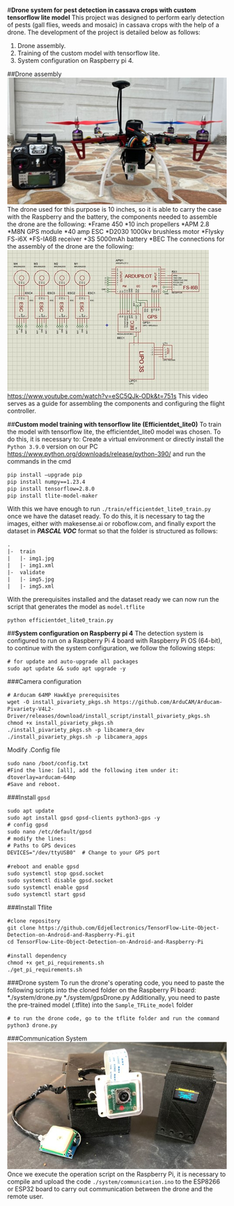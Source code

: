 #**Drone system for pest detection in cassava crops with custom tensorflow lite model**
This project was designed to perform early detection of pests (gall flies, weeds and mosaic) in cassava crops with the help of a drone. The development of the project is detailed below as follows:
1. Drone assembly.
2. Training of the custom model with tensorflow lite.
3. System configuration on Raspberry pi 4.

##Drone assembly
![drone](/assets/dron.jpg)
The drone used for this purpose is 10 inches, so it is able to carry the case with the Raspberry and the battery, the components needed to assemble the drone are the following:
*Frame 450
*10 inch propellers
*APM 2.8
*M8N GPS module
*40 amp ESC
*D2030 1000kv brushless motor
*Flysky FS-i6X
*FS-IA6B receiver
*3S 5000mAh battery
*BEC
The connections for the assembly of the drone are the following:
![drone connections](/assets/conexionDron.jpg)
https://www.youtube.com/watch?v=eSC5QJk-ODk&t=751s This video serves as a guide for assembling the components and configuring the flight controller.

##**Custom model training with tensorflow lite (Efficientdet_lite0)**
To train the model with tensorflow lite, the efficientdet_lite0 model was chosen. To do this, it is necessary to:
Create a virtual environment or directly install the `Python 3.9.0` version on our PC https://www.python.org/downloads/release/python-390/ and run the commands in the cmd
```
pip install –upgrade pip
pip install numpy==1.23.4
pip install tensorflow=2.8.0
pip install tlite-model-maker
```
With this we have enough to run `./train/efficientdet_lite0_train.py` once we have the dataset ready.
To do this, it is necessary to tag the images, either with makesense.ai or roboflow.com, and finally export the dataset in ***PASCAL VOC*** format so that the folder is structured as follows:
```
.
|-	train
|	|- img1.jpg
|	|- img1.xml
|-	validate
|	|- img5.jpg
|	|- img5.xml
```
With the prerequisites installed and the dataset ready we can now run the script that generates the model as `model.tflite`
```
python efficientdet_lite0_train.py
```

##**System configuration on Raspberry pi 4**
The detection system is configured to run on a Raspberry Pi 4 board with Raspberry Pi OS (64-bit), to continue with the system configuration, we follow the following steps:
```
# for update and auto-upgrade all packages
sudo apt update && sudo apt upgrade -y
```
###Camera configuration
```
# Arducam 64MP HawkEye prerequisites
wget -O install_pivariety_pkgs.sh https://github.com/ArduCAM/Arducam-Pivariety-V4L2-Driver/releases/download/install_script/install_pivariety_pkgs.sh
chmod +x install_pivariety_pkgs.sh
./install_pivariety_pkgs.sh -p libcamera_dev
./install_pivariety_pkgs.sh -p libcamera_apps
```
Modify .Config file
```
sudo nano /boot/config.txt 
#Find the line: [all], add the following item under it:
dtoverlay=arducam-64mp
#Save and reboot.
```
###Install `gpsd`
```
sudo apt update
sudo apt install gpsd gpsd-clients python3-gps -y
# config gpsd
sudo nano /etc/default/gpsd
# modify the lines:
# Paths to GPS devices
DEVICES="/dev/ttyUSB0"  # Change to your GPS port

#reboot and enable gpsd
sudo systemctl stop gpsd.socket
sudo systemctl disable gpsd.socket
sudo systemctl enable gpsd
sudo systemctl start gpsd
```
###Install Tflite
```
#clone repository
git clone https://github.com/EdjeElectronics/TensorFlow-Lite-Object-Detection-on-Android-and-Raspberry-Pi.git
cd TensorFlow-Lite-Object-Detection-on-Android-and-Raspberry-Pi

#install dependency
chmod +x get_pi_requirements.sh
./get_pi_requirements.sh
```
###Drone system
To run the drone's operating code, you need to paste the following scripts into the cloned folder on the Raspberry Pi board:
*./system/drone.py
*./system/gpsDrone.py
Additionally, you need to paste the pre-trained model (.tflite) into the `Sample_TFLite_model` folder
```
# to run the drone code, go to the tflite folder and run the command
python3 drone.py
```
###Communication System
![drone communication system](/assets/sistemaDron.jpg)
Once we execute the operation script on the Raspberry Pi, it is necessary to compile and upload the code `./system/communication.ino` to the ESP8266 or ESP32 board to carry out communication between the drone and the remote user.